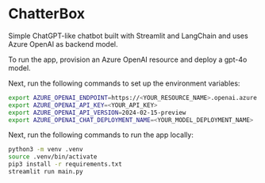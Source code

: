 # ChatterBox

Simple ChatGPT-like chatbot built with Streamlit and LangChain and uses Azure OpenAI as backend model.

To run the app, provision an Azure OpenAI resource and deploy a gpt-4o model.

Next, run the following commands to set up the environment variables:

```bash
export AZURE_OPENAI_ENDPOINT=https://<YOUR_RESOURCE_NAME>.openai.azure.com/
export AZURE_OPENAI_API_KEY=<YOUR_API_KEY>
export AZURE_OPENAI_API_VERSION=2024-02-15-preview
export AZURE_OPENAI_CHAT_DEPLOYMENT_NAME=<YOUR_MODEL_DEPLOYMENT_NAME>
```

Next, run the following commands to run the app locally:

```bash
python3 -m venv .venv
source .venv/bin/activate
pip3 install -r requirements.txt
streamlit run main.py
```
